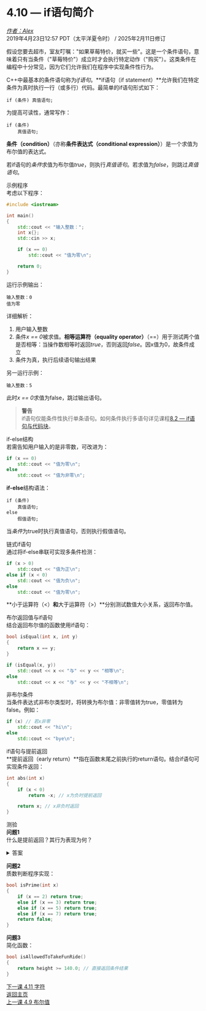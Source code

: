 4.10 — if语句简介  
=====================================

[*作者：Alex*](https://www.learncpp.com/author/Alex/ "查看 Alex 的所有文章")  
2019年4月23日12:57 PDT（太平洋夏令时） / 2025年2月11日修订  

假设您要去超市，室友叮嘱："如果草莓特价，就买一些"。这是一个条件语句，意味着只有当条件（"草莓特价"）成立时才会执行特定动作（"购买"）。这类条件在编程中十分常见，因为它们允许我们在程序中实现条件性行为。  

C++中最基本的条件语句称为*if语句*。**if语句（if statement）**允许我们在特定条件为真时执行一行（或多行）代码。最简单的if语句形式如下：  
```
if (条件) 真值语句;
```  
为提高可读性，通常写作：  
```
if (条件)
    真值语句;
```  
**条件（condition）**（亦称**条件表达式（conditional expression）**）是一个求值为布尔值的表达式。  

若if语句的*条件*求值为布尔值*true*，则执行*真值语句*。若求值为*false*，则跳过*真值语句*。  

示例程序  
考虑以下程序：  
```cpp
#include <iostream>

int main()
{
    std::cout << "输入整数：";
    int x{};
    std::cin >> x;

    if (x == 0)
        std::cout << "值为零\n";

    return 0;
}
```  
运行示例输出：  
```
输入整数：0
值为零
```  
详细解析：  
1. 用户输入整数  
2. 条件*x == 0*被求值。**相等运算符（equality operator）**（==）用于测试两个值是否相等：当操作数相等时返回*true*，否则返回*false*。因x值为0，故条件成立  
3. 条件为真，执行后续语句输出结果  

另一运行示例：  
```
输入整数：5
```  
此时*x == 0*求值为false，跳过输出语句。  

> **警告**  
> if语句仅能条件性执行单条语句。如何条件执行多语句详见课程[8.2 — if语句与代码块](Chapter-8/lesson8.2-if-statements-and-blocks.md)。  

if-else结构  
若需告知用户输入的是非零数，可改进为：  
```cpp
if (x == 0)
    std::cout << "值为零\n";
else
    std::cout << "值为非零\n";
```  
**if-else**结构语法：  
```
if (条件)
    真值语句;
else
    假值语句;
```  
当*条件*为true时执行真值语句，否则执行假值语句。  

链式if语句  
通过将if-else串联可实现多条件检测：  
```cpp
if (x > 0)
    std::cout << "值为正\n";
else if (x < 0)
    std::cout << "值为负\n";
else 
    std::cout << "值为零\n";
```  
**小于运算符（<）**和**大于运算符（>）**分别测试数值大小关系，返回布尔值。  

布尔返回值与if语句  
结合返回布尔值的函数使用if语句：  
```cpp
bool isEqual(int x, int y)
{
    return x == y;
}

if (isEqual(x, y))
    std::cout << x << "与" << y << "相等\n";
else
    std::cout << x << "与" << y << "不相等\n";
```  

非布尔条件  
当条件表达式非布尔类型时，将转换为布尔值：非零值转为true，零值转为false。例如：  
```cpp
if (x) // 若x非零
    std::cout << "hi\n";
else
    std::cout << "bye\n";
```  

if语句与提前返回  
**提前返回（early return）**指在函数末尾之前执行的return语句。结合if语句可实现条件返回：  
```cpp
int abs(int x) 
{
    if (x < 0)
        return -x; // x为负时提前返回

    return x; // x非负时返回
}
```  

测验  
**问题1**  
什么是提前返回？其行为表现为何？  
<details><summary>答案</summary>提前返回是函数末尾之前的return语句，将立即结束函数执行返回调用者。</details>  

**问题2**  
质数判断程序实现：  
```cpp
bool isPrime(int x)
{
    if (x == 2) return true;
    else if (x == 3) return true;
    else if (x == 5) return true;
    else if (x == 7) return true;
    return false;
}
```  

**问题3**  
简化函数：  
```cpp
bool isAllowedToTakeFunRide()
{
    return height >= 140.0; // 直接返回条件结果
}
```  

[下一课 4.11 字符](Chapter-4/lesson4.11-chars.md)  
[返回主页](/)  
[上一课 4.9 布尔值](Chapter-4/lesson4.9-boolean-values.md)  